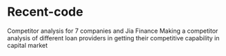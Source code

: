 # Recent-code
Competitor analysis for 7 companies and Jia Finance 
Making a competitor analysis of different loan providers in getting their competitive capability in capital market
